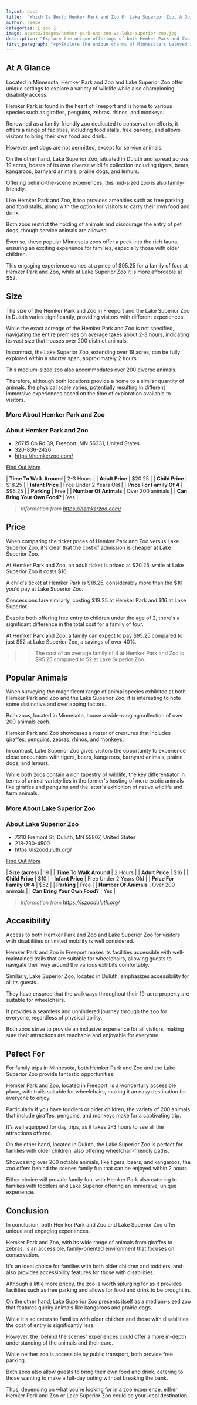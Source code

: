 ```yaml
---
layout: post
title:  "Which Is Best: Hemker Park and Zoo Or Lake Superior Zoo. A Guide To Which Is The Best Zoo In Minnesota, USA"
author: reece
categories: [ zoo ]
image: assets/images/hemker-park-and-zoo-vs-lake-superior-zoo.jpg
description: "Explore the unique offerings of both Hemker Park and Zoo and Lake Superior Zoo in our comprehensive comparison. From exotic animals to interactive experiences, discover which zoo would make the perfect destination for your next family adventure."
first_paragraph: "<p>Explore the unique charms of Minnesota's beloved animal havens - Hemker Park and Zoo, an accessible, family-oriented conservational space perfect for families, and Lake Superior Zoo, a behind-the-scenes experience provider, offering myriad attractions in its 19-acre area.</p><p>Compare their distinctive features, entrance fees, offerings, accessibilities, and more to find the perfect venue for an unforgettable encounter with wildlife.</p>"
---
```


<div class="overview" markdown="1"> 

## At A Glance 

Located in Minnesota, Hemker Park and Zoo and Lake Superior Zoo offer unique settings to explore a variety of wildlife while also championing disability access. 

Hemker Park is found in the heart of Freeport and is home to various species such as giraffes, penguins, zebras, rhinos, and monkeys. 

Renowned as a family-friendly zoo dedicated to conservation efforts, it offers a range of facilities, including food stalls, free parking, and allows visitors to bring their own food and drink. 

However, pet dogs are not permitted, except for service animals. 



On the other hand, Lake Superior Zoo, situated in Duluth and spread across 19 acres, boasts of its own diverse wildlife collection including tigers, bears, kangaroos, barnyard animals, prairie dogs, and lemurs. 

Offering behind-the-scene experiences, this mid-sized zoo is also family-friendly. 

Like Hemker Park and Zoo, it too provides amenities such as free parking and food stalls, along with the option for visitors to carry their own food and drink. 



Both zoos restrict the holding of animals and discourage the entry of pet dogs, though service animals are allowed. 

Even so, these popular Minnesota zoos offer a peek into the rich fauna, ensuring an exciting experience for families, especially those with older children. 

This engaging experience comes at a price of $95.25 for a family of four at Hemker Park and Zoo, while at Lake Superior Zoo it is more affordable at $52.

</div>
    
    

## Size 

The size of the Hemker Park and Zoo in Freeport and the Lake Superior Zoo in Duluth varies significantly, providing visitors with different experiences. 

While the exact acreage of the Hemker Park and Zoo is not specified, navigating the entire premises on average takes about 2-3 hours, indicating its vast size that houses over 200 distinct animals. 

In contrast, the Lake Superior Zoo, extending over 19 acres, can be fully explored within a shorter span, approximately 2 hours. 

This medium-sized zoo also accommodates over 200 diverse animals. 

Therefore, although both locations provide a home to a similar quantity of animals, the physical scale varies, potentially resulting in different immersive experiences based on the time of exploration available to visitors.
<div class="overview" markdown="1" id="wyntk-hemker-park-and-zoo"> 

### More About Hemker Park and Zoo

<div class="find-out-more" markdown="1">

### About Hemker Park and Zoo

- 26715 Co Rd 39, Freeport, MN 56331, United States
- 320-836-2426
- <a href="https://hemkerzoo.com/">https://hemkerzoo.com/</a>



<a class="subscribe btn" href="https://hemkerzoo.com/">Find Out More</a>

</div>


    

| **Time To Walk Around** | 2-3 Hours |
| **Adult Price** | $20.25 |
| **Child Price** | $18.25 |
| **Infant Price** | Free Under 2 Years Old |
| **Price For Family Of 4** | $95.25 |
| **Parking** | Free |
| **Number Of Animals** | Over 200 animals |
| **Can Bring Your Own Food?** | Yes |


> *Information from https://hemkerzoo.com/* 



</div>



## Price 

When comparing the ticket prices of Hemker Park and Zoo versus Lake Superior Zoo, it's clear that the cost of admission is cheaper at Lake Superior Zoo. 

At Hemker Park and Zoo, an adult ticket is priced at $20.25, while at Lake Superior Zoo it costs $16. 

A child's ticket at Hemker Park is $18.25, considerably more than the $10 you'd pay at Lake Superior Zoo. 

Concessions fare similarly, costing $19.25 at Hemker Park and $16 at Lake Superior. 

Despite both offering free entry to children under the age of 2, there's a significant difference in the total cost for a family of four. 

At Hemker Park and Zoo, a family can expect to pay $95.25 compared to just $52 at Lake Superior Zoo, a savings of over 40%.

>> The cost of an average family of 4 at Hemker Park and Zoo is $95.25 compared to 52 at Lake Superior Zoo.



## Popular Animals 

When surveying the magnificent range of animal species exhibited at both Hemker Park and Zoo and the Lake Superior Zoo, it is interesting to note some distinctive and overlapping factors. 

Both zoos, located in Minnesota, house a wide-ranging collection of over 200 animals each. 

Hemker Park and Zoo showcases a roster of creatures that includes giraffes, penguins, zebras, rhinos, and monkeys. 

In contrast, Lake Superior Zoo gives visitors the opportunity to experience close encounters with tigers, bears, kangaroos, barnyard animals, prairie dogs, and lemurs. 

While both zoos contain a rich tapestry of wildlife, the key differentiator in terms of animal variety lies in the former's hosting of more exotic animals like giraffes and penguins and the latter's exhibition of native wildlife and farm animals.
<div class="overview" markdown="1"id="wyntk-lake-superior-zoo"> 

### More About Lake Superior Zoo

<div class="find-out-more" markdown="1">

### About Lake Superior Zoo

- 7210 Fremont St, Duluth, MN 55807, United States
- 218-730-4500
- <a href="https://lszooduluth.org/">https://lszooduluth.org/</a>



<a class="subscribe btn" href="https://lszooduluth.org/">Find Out More</a>

</div>


    

| **Size (acres)** | 19 |
| **Time To Walk Around** | 2 Hours |
| **Adult Price** | $16 |
| **Child Price** | $10 |
| **Infant Price** | Free Under 2 Years Old |
| **Price For Family Of 4** | $52 |
| **Parking** | Free |
| **Number Of Animals** | Over 200 animals |
| **Can Bring Your Own Food?** | Yes |


> *Information from https://lszooduluth.org/* 



</div>



## Accesibility 

Access to both Hemker Park and Zoo and Lake Superior Zoo for visitors with disabilities or limited mobility is well considered. 

Hemker Park and Zoo in Freeport makes its facilities accessible with well-maintained trails that are suitable for wheelchairs, allowing guests to navigate their way around the various exhibits comfortably. 

Similarly, Lake Superior Zoo, located in Duluth, emphasizes accessibility for all its guests. 

They have ensured that the walkways throughout their 19-acre property are suitable for wheelchairs. 

It provides a seamless and unhindered journey through the zoo for everyone, regardless of physical ability. 

Both zoos strive to provide an inclusive experience for all visitors, making sure their attractions are reachable and enjoyable for everyone.

## Pefect For 

For family trips in Minnesota, both Hemker Park and Zoo and the Lake Superior Zoo provide fantastic opportunities. 

Hemker Park and Zoo, located in Freeport, is a wonderfully accessible place, with trails suitable for wheelchairs, making it an easy destination for everyone to enjoy. 

Particularly if you have toddlers or older children, the variety of 200 animals that include giraffes, penguins, and monkeys make for a captivating trip. 

It’s well equipped for day trips, as it takes 2-3 hours to see all the attractions offered. 

On the other hand, located in Duluth, the Lake Superior Zoo is perfect for families with older children, also offering wheelchair-friendly paths. 

Showcasing over 200 notable animals, like tigers, bears, and kangaroos, the zoo offers behind the scenes family fun that can be enjoyed within 2 hours. 

Either choice will provide family fun, with Hemker Park also catering to families with toddlers and Lake Superior offering an immersive, unique experience.

## Conclusion 

In conclusion, both Hemker Park and Zoo and Lake Superior Zoo offer unique and engaging experiences. 

Hemker Park and Zoo, with its wide range of animals from giraffes to zebras, is an accessible, family-oriented environment that focuses on conservation. 

It's an ideal choice for families with both older children and toddlers, and also provides accessibility features for those with disabilities. 

Although a little more pricey, the zoo is worth splurging for as it provides facilities such as free parking and allows for food and drink to be brought in.

On the other hand, Lake Superior Zoo presents itself as a medium-sized zoo that features quirky animals like kangaroos and prairie dogs. 

While it also caters to families with older children and those with disabilities, the cost of entry is significantly less. 

However, the 'behind the scenes' experiences could offer a more in-depth understanding of the animals and their care. 



While neither zoo is accessible by public transport, both provide free parking. 

Both zoos also allow guests to bring their own food and drink, catering to those wanting to make a full-day outing without breaking the bank. 

Thus, depending on what you're looking for in a zoo experience, either Hemker Park and Zoo or Lake Superior Zoo could be your ideal destination.